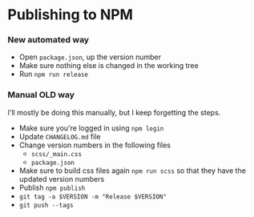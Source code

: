 # Publishing to NPM

### New automated way

* Open `package.json`, up the version number
* Make sure nothing else is changed in the working tree
* Run `npm run release`

### Manual OLD way

I'll mostly be doing this manually, but I keep forgetting the steps.

* Make sure you're logged in using `npm login` 
* Update `CHANGELOG.md` file
* Change version numbers in the following files
  - `scss/_main.css`
  - `package.json`
* Make sure to build css files again `npm run scss` so that they have the updated version numbers
* Publish `npm publish`
* `git tag -a $VERSION -m "Release $VERSION"`
* `git push --tags`

